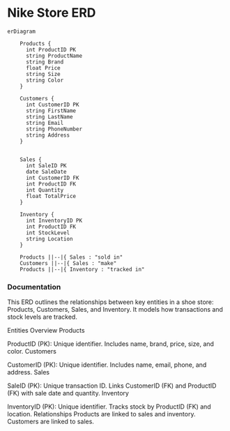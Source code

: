# Nike Store ERD

```mermaid
erDiagram
    
    Products {
      int ProductID PK
      string ProductName
      string Brand
      float Price
      string Size
      string Color
    }

    Customers {
      int CustomerID PK
      string FirstName
      string LastName
      string Email
      string PhoneNumber
      string Address
    }

   
    Sales {
      int SaleID PK
      date SaleDate
      int CustomerID FK
      int ProductID FK
      int Quantity
      float TotalPrice
    }

    Inventory {
      int InventoryID PK
      int ProductID FK
      int StockLevel
      string Location
    }

    Products ||--|{ Sales : "sold in"
    Customers ||--|{ Sales : "make"
    Products ||--|{ Inventory : "tracked in"
```

### Documentation
This ERD outlines the relationships between key entities in a shoe store: Products, Customers, Sales, and Inventory. It models how transactions and stock levels are tracked.

Entities Overview
Products

ProductID (PK): Unique identifier.
Includes name, brand, price, size, and color.
Customers

CustomerID (PK): Unique identifier.
Includes name, email, phone, and address.
Sales

SaleID (PK): Unique transaction ID.
Links CustomerID (FK) and ProductID (FK) with sale date and quantity.
Inventory

InventoryID (PK): Unique identifier.
Tracks stock by ProductID (FK) and location.
Relationships
Products are linked to sales and inventory.
Customers are linked to sales.